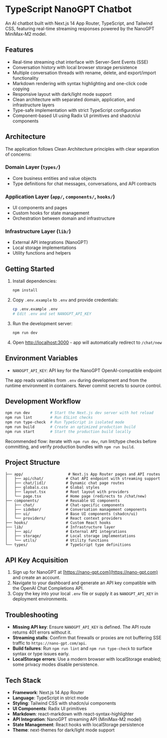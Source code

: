 # TypeScript NanoGPT Chatbot

An AI chatbot built with Next.js 14 App Router, TypeScript, and Tailwind CSS, featuring real-time streaming responses powered by the NanoGPT MiniMax-M2 model.

## Features

- Real-time streaming chat interface with Server-Sent Events (SSE)
- Conversation history with local browser storage persistence
- Multiple conversation threads with rename, delete, and export/import functionality
- Markdown rendering with syntax highlighting and one-click code copying
- Responsive layout with dark/light mode support
- Clean architecture with separated domain, application, and infrastructure layers
- Type-safe implementation with strict TypeScript configuration
- Component-based UI using Radix UI primitives and shadcn/ui components

## Architecture

The application follows Clean Architecture principles with clear separation of concerns:

### Domain Layer (`types/`)
- Core business entities and value objects
- Type definitions for chat messages, conversations, and API contracts

### Application Layer (`app/`, `components/`, `hooks/`)
- UI components and pages
- Custom hooks for state management
- Orchestration between domain and infrastructure

### Infrastructure Layer (`lib/`)
- External API integrations (NanoGPT)
- Local storage implementations
- Utility functions and helpers

## Getting Started

1. Install dependencies:

   ```bash
   npm install
   ```

2. Copy `.env.example` to `.env` and provide credentials:

   ```bash
   cp .env.example .env
   # Edit .env and set NANOGPT_API_KEY
   ```

3. Run the development server:

   ```bash
   npm run dev
   ```

4. Open [http://localhost:3000](http://localhost:3000) - app will automatically redirect to `/chat/new`

## Environment Variables

- `NANOGPT_API_KEY`: API key for the NanoGPT OpenAI-compatible endpoint

The app reads variables from `.env` during development and from the runtime environment in containers. Never commit secrets to source control.

## Development Workflow

```bash
npm run dev         # Start the Next.js dev server with hot reload
npm run lint        # Run ESLint checks
npm run type-check  # Run TypeScript in isolated mode
npm run build       # Create an optimized production build
npm run start       # Start the production build locally
```

Recommended flow: iterate with `npm run dev`, run lint/type checks before committing, and verify production bundles with `npm run build`.

## Project Structure

```
├── app/                    # Next.js App Router pages and API routes
│   ├── api/chat/          # Chat API endpoint with streaming support
│   ├── chat/[id]/         # Dynamic chat page routes
│   ├── globals.css        # Global styles
│   ├── layout.tsx         # Root layout with providers
│   └── page.tsx           # Home page (redirects to /chat/new)
├── components/            # Reusable UI components
│   ├── chat/              # Chat-specific components
│   ├── sidebar/           # Conversation management components
│   ├── ui/                # Base UI components (shadcn/ui)
│   └── providers/         # React context providers
├── hooks/                 # Custom React hooks
├── lib/                   # Infrastructure layer
│   ├── api/               # External API integrations
│   ├── storage/           # Local storage implementations
│   └── utils/             # Utility functions
└── types/                 # TypeScript type definitions
```

## API Key Acquisition

1. Sign up for NanoGPT at [https://nano-gpt.com](https://nano-gpt.com) and create an account.
2. Navigate to your dashboard and generate an API key compatible with the OpenAI Chat Completions API.
3. Copy the key into your local `.env` file or supply it as `NANOGPT_API_KEY` in deployment environments.

## Troubleshooting

- **Missing API key**: Ensure `NANOGPT_API_KEY` is defined. The API route returns 401 errors without it.
- **Streaming stalls**: Confirm that firewalls or proxies are not buffering SSE traffic to `https://nano-gpt.com/api`.
- **Build failures**: Run `npm run lint` and `npm run type-check` to surface syntax or type issues early.
- **LocalStorage errors**: Use a modern browser with localStorage enabled; some privacy modes disable persistence.

## Tech Stack

- **Framework**: Next.js 14 App Router
- **Language**: TypeScript in strict mode
- **Styling**: Tailwind CSS with shadcn/ui components
- **UI Components**: Radix UI primitives
- **Markdown**: react-markdown with react-syntax-highlighter
- **API Integration**: NanoGPT streaming API (MiniMax-M2 model)
- **State Management**: React hooks with localStorage persistence
- **Theme**: next-themes for dark/light mode support
